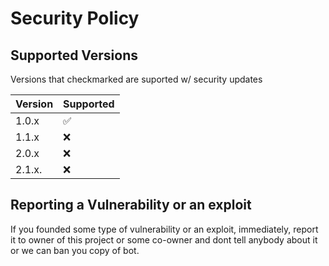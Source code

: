 # Security Policy

## Supported Versions

Versions that checkmarked are suported w/ security updates


| Version | Supported          |
| ------- | ------------------ |
| 1.0.x   | :white_check_mark: |
| 1.1.x   | :x:                |
| 2.0.x   | :x:                |
| 2.1.x.  | :x:                |

## Reporting a Vulnerability or an exploit
If you founded some type of vulnerability or an exploit, immediately, report it to owner of this project or some co-owner and dont tell anybody about it or we can ban you copy of bot.
